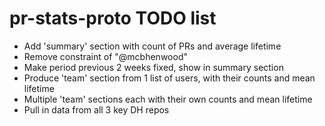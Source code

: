 # pr-stats-proto TODO list

* Add 'summary' section with count of PRs and average lifetime
* Remove constraint of "@mcbhenwood"
* Make period previous 2 weeks fixed, show in summary section
* Produce 'team' section from 1 list of users, with their counts and mean lifetime
* Multiple 'team' sections each with their own counts and mean lifetime
* Pull in data from all 3 key DH repos